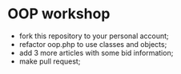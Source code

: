 # OOP workshop
- fork this repository to your personal account;
- refactor oop.php to use classes and objects;
- add 3 more articles with some bid information;
- make pull request;
